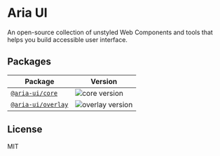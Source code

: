 # Aria UI

An open-source collection of unstyled Web Components and tools that helps you build accessible user interface.

## Packages

| Package | Version |
| --- | --- |
| [`@aria-ui/core`](packages/vite) | ![core version](https://img.shields.io/npm/v/%40aria-ui%2Fcore?label=%20) |
| [`@aria-ui/overlay`](packages/overlay) | ![overlay version](https://img.shields.io/npm/v/%40aria-ui%2Foverlay?label=%20) |

## License

MIT
